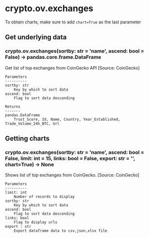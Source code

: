 # crypto.ov.exchanges

To obtain charts, make sure to add `chart=True` as the last parameter

## Get underlying data 
### crypto.ov.exchanges(sortby: str = 'name', ascend: bool = False) -> pandas.core.frame.DataFrame

Get list of top exchanges from CoinGecko API [Source: CoinGecko]

    Parameters
    ----------
    sortby: str
        Key by which to sort data
    ascend: bool
        Flag to sort data descending

    Returns
    -------
    pandas.DataFrame
        Trust_Score, Id, Name, Country, Year_Established, Trade_Volume_24h_BTC, Url

## Getting charts 
### crypto.ov.exchanges(sortby: str = 'name', ascend: bool = False, limit: int = 15, links: bool = False, export: str = '', chart=True) -> None

Shows list of top exchanges from CoinGecko. [Source: CoinGecko]

    Parameters
    ----------
    limit: int
        Number of records to display
    sortby: str
        Key by which to sort data
    ascend: bool
        Flag to sort data descending
    links: bool
        Flag to display urls
    export : str
        Export dataframe data to csv,json,xlsx file
